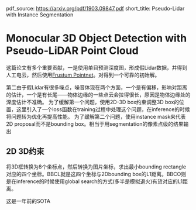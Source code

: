 pdf_source: https://arxiv.org/pdf/1903.09847.pdf
short_title: Pseudo-Lidar with Instance Segmentation
# Monocular 3D Object Detection with Pseudo-LiDAR Point Cloud

这篇论文有多个重要贡献，一是使用单目预测深度图，形成假Lidar数据，并得到人工电云，然后使用[Frustum Pointnet](Frustum_PointNets_for_3D_Object_Detection_from_RGB-D_Data.md)。对得到一个可靠的初始解。

第二由于假Lidar有很多噪点，噪音体现在两个方面，一个是有偏移，影响对距离的估计，一个是有长尾——物体边缘的一些点云会拉得很长，原因是物体边缘处的深度估计不准确。 为了缓解第一个问题，使用2D-3D box约束调整3D box的位置，这里引入了一个loss函数在training过程中处理这个问题，在inference的时候将问题转为优化再提高性能。 为了缓解第二个问题，使用instance mask来代表2D proposal而不是bounding box。相当于用segmentation的像素点级的结果输出

## 2D 3D约束

将3D框转换为8个坐标点，然后转换为图片坐标，求出最小bounding rectangle对应的四个坐标。BBCL就是这四个坐标与2Dbounding box的L1距离。BBCO则是在inference的时候使用global search的方式(多半是模拟退火)有货对应的L1距离。

这是一年前的SOTA